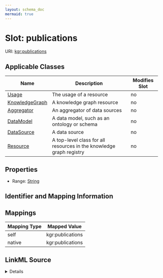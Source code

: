 ```yaml
---
layout: schema_doc
mermaid: true
---
```




# Slot: publications



URI: [kgr:publications](https://w3id.org/bridge2ai/data-sheets-schema/publications)



<!-- no inheritance hierarchy -->





## Applicable Classes

| Name | Description | Modifies Slot |
| --- | --- | --- |
| [Usage](Usage.html) | The usage of a resource |  no  |
| [KnowledgeGraph](KnowledgeGraph.html) | A knowledge graph resource |  no  |
| [Aggregator](Aggregator.html) | An aggregator of data sources |  no  |
| [DataModel](DataModel.html) | A data model, such as an ontology or schema |  no  |
| [DataSource](DataSource.html) | A data source |  no  |
| [Resource](Resource.html) | A top-level class for all resources in the knowledge graph registry |  no  |







## Properties

* Range: [String](String.html)





## Identifier and Mapping Information








## Mappings

| Mapping Type | Mapped Value |
| ---  | ---  |
| self | kgr:publications |
| native | kgr:publications |




## LinkML Source

<details>
```yaml
name: publications
alias: publications
domain_of:
- Resource
- Usage
range: string

```
</details>
